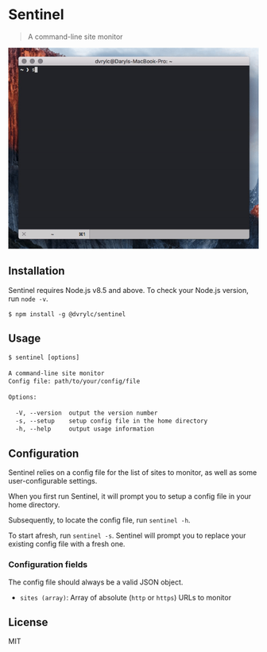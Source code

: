 # Sentinel

> A command-line site monitor
<img src="demo.gif">

## Installation

Sentinel requires Node.js v8.5 and above. To check your Node.js version, run `node -v`.

```console
$ npm install -g @dvrylc/sentinel
```

## Usage

```
$ sentinel [options]

A command-line site monitor
Config file: path/to/your/config/file

Options:

  -V, --version  output the version number
  -s, --setup    setup config file in the home directory
  -h, --help     output usage information
```

## Configuration

Sentinel relies on a config file for the list of sites to monitor, as well as some user-configurable settings.

When you first run Sentinel, it will prompt you to setup a config file in your home directory.

Subsequently, to locate the config file, run `sentinel -h`. 

To start afresh, run `sentinel -s`. Sentinel will prompt you to replace your existing config file with a fresh one.

### Configuration fields

The config file should always be a valid JSON object.

- `sites (array)`: Array of absolute (`http` or `https`) URLs to monitor

## License

MIT
